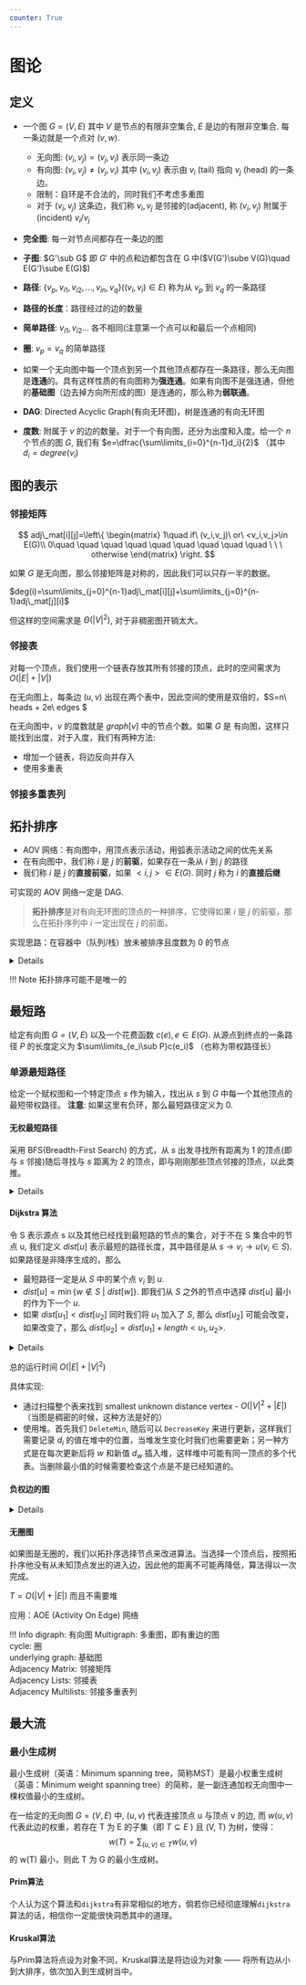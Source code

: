 ```yaml
---
counter: True  
---
```


# 图论

## 定义

* 一个图 $G=(V,E)$ 其中 $V$ 是节点的有限非空集合, $E$ 是边的有限非空集合. 每一条边就是一个点对 $(v,w)$.  

    * 无向图: $(v_i,v_j)=(v_j,v_i)$ 表示同一条边
    * 有向图: $(v_i,v_j)\neq (v_j,v_i)$ 其中 $(v_i,v_j)$ 表示由 $v_i$ (tail) 指向 $v_j$ (head) 的一条边。
    * 限制：自环是不合法的，同时我们不考虑多重图 
    * 对于 $(v_i,v_j)$ 这条边，我们称 $v_i,v_j$ 是邻接的(adjacent), 称 $(v_i,v_j)$ 附属于(incident) $v_i/v_j$
* **完全图**: 每一对节点间都存在一条边的图  
* **子图**: $G'\sub G$ 即 $G'$ 中的点和边都包含在 G 中($V(G')\sube V(G)\quad E(G')\sube E(G)$)  
* **路径**: $\{v_p,v_{i1},v_{i2},\ldots, v_{in},v_q\}((v_i,v_i)\in E)$ 称为从 $v_p$ 到 $v_q$ 的一条路径
* **路径的长度**：路径经过的边的数量
* **简单路径**: $v_{i1},v_{i2}...$ 各不相同(注意第一个点可以和最后一个点相同)
* **圈**: $v_p=v_q$ 的简单路径
* 如果一个无向图中每一个顶点到另一个其他顶点都存在一条路径，那么无向图是**连通**的。具有这样性质的有向图称为**强连通**。如果有向图不是强连通，但他的**基础图**（边去掉方向所形成的图）是连通的，那么称为**弱联通**。
* **DAG**: Directed Acyclic Graph(有向无环图)，树是连通的有向无环图  
* **度数**: 附属于 $v$ 的边的数量。对于一个有向图，还分为出度和入度。给一个 $n$ 个节点的图 $G$, 我们有 $e=\dfrac{\sum\limits_{i=0}^{n-1}d_i}{2}$ （其中 $d_i=degree(v_i)$

## 图的表示

### 邻接矩阵

$$
adj\_mat[i][j]=\left\{ \begin{matrix} 1\quad if\ (v_i,v_j)\ or\ <v_i,v_j>\in E(G)\\ 0\quad \quad \quad \quad \quad \quad  \quad \quad \quad \ \ \ otherwise \end{matrix} \right.
$$

如果 $G$ 是无向图，那么邻接矩阵是对称的，因此我们可以只存一半的数据。

$deg(i)=\sum\limits_{j=0}^{n-1}adj\_mat[i][j]+\sum\limits_{j=0}^{n-1}adj\_mat[j][i]$

但这样的空间需求是 $\Theta(|V|^2)$, 对于非稠密图开销太大。

### 邻接表

对每一个顶点，我们使用一个链表存放其所有邻接的顶点，此时的空间需求为 $O(|E|+|V|)$

在无向图上，每条边 $(u,v)$ 出现在两个表中，因此空间的使用是双倍的，$S=n\ heads + 2e\ edges $

在无向图中，$v$ 的度数就是 $graph[v]$ 中的节点个数。如果 $G$ 是 有向图，这样只能找到出度，对于入度，我们有两种方法:

* 增加一个链表，将边反向并存入 
* 使用多重表

### 邻接多重表列

## 拓扑排序

* AOV 网络：有向图中，用顶点表示活动，用弧表示活动之间的优先关系
* 在有向图中，我们称 $i$ 是 $j$ 的**前驱**，如果存在一条从 $i$ 到 $j$ 的路径  
* 我们称 $i$ 是 $j$ 的**直接前驱**，如果 $<i,j>\in E(G)$. 同时 $j$ 称为 $i$ 的**直接后继**
 
可实现的 AOV 网络一定是 DAG.  

> **拓扑排序**是对有向无环图的顶点的一种排序，它使得如果 $i$ 是 $j$ 的前驱，那么在拓扑序列中 $i$ 一定出现在 $j$ 的前面。

实现思路：在容器中（队列/栈）放未被排序且度数为 0 的节点

<details>
``` C
void Topsort( Graph G )
{   Queue  Q;
    int  Counter = 0;
    Vertex  V, W;
    Q = CreateQueue( NumVertex );  MakeEmpty( Q );
    for ( each vertex V )
	if ( Indegree[ V ] == 0 )   Enqueue( V, Q );
    while ( !IsEmpty( Q ) ) {
	V = Dequeue( Q );
	TopNum[ V ] = ++ Counter; /* assign next */
	for ( each W adjacent to V )
	    if ( – – Indegree[ W ] == 0 )  Enqueue( W, Q );
    }  /* end-while */
    if ( Counter != NumVertex )
	Error( “Graph has a cycle” );
    DisposeQueue( Q ); /* free memory */
}
```
</details>

!!! Note
    拓扑排序可能不是唯一的

## 最短路

给定有向图 $G=(V,E)$ 以及一个花费函数 $c(e), e\in E(G)$. 从源点到终点的一条路径 $P$ 的长度定义为 $\sum\limits_{e_i\sub P}c(e_i)$ （也称为带权路径长） 

### 单源最短路径

给定一个赋权图和一个特定顶点 $s$ 作为输入，找出从 $s$ 到 $G$ 中每一个其他顶点的最短带权路径。
**注意**: 如果这里有负环，那么最短路径定义为 0. 

#### 无权最短路径

采用 BFS(Breadth-First Search) 的方式，从 $s$ 出发寻找所有距离为 1 的顶点(即与 $s$ 邻接)随后寻找与 $s$ 距离为 2 的顶点，即与刚刚那些顶点邻接的顶点，以此类推。

<details>
``` C
void Unweighted( Table T )
{   /* T is initialized with the source vertex S given */
    Queue  Q;
    Vertex  V, W;
    Q = CreateQueue (NumVertex );  MakeEmpty( Q );
    Enqueue( S, Q ); /* Enqueue the source vertex */
    while ( !IsEmpty( Q ) ) {
        V = Dequeue( Q );
        T[ V ].Known = true; /* not really necessary */
        for ( each W adjacent to V )
	if ( T[ W ].Dist == Infinity ) {
	    T[ W ].Dist = T[ V ].Dist + 1;
	    T[ W ].Path = V;
	    Enqueue( W, Q );
	} /* end-if Dist == Infinity */
    } /* end-while */
    DisposeQueue( Q ); /* free memory */
}
```
</details>

#### Dijkstra 算法

令 S 表示源点 s 以及其他已经找到最短路的节点的集合，对于不在 S 集合中的节点 u, 我们定义 $dist[u]$ 表示最短的路径长度，其中路径是从 $s\rightarrow v_i\rightarrow u(v_i\in S)$. 如果路径是非降序生成的，那么

* 最短路径一定是从 $S$ 中的某个点 $v_i$ 到 $u$.  
* $dist[u]=\min\{w\notin S\ |\ dist[w]\}$. 即我们从 $S$ 之外的节点中选择 $dist[u]$ 最小的作为下一个 $u$.  
* 如果 $dist[u_1]<dist[u_2]$ 同时我们将 $u_1$ 加入了 $S$, 那么 $dist[u_2]$ 可能会改变，如果改变了，那么 $dist[u_2]=dist[u_1]+length<u_1,u_2>$.  

<details>
``` C
void Dijkstra( Table T )
{   /* T is initialized by Figure 9.30 on p.303 */
    Vertex  V, W;
    for ( ; ; ) { /* O( |V| ) */
        V = smallest unknown distance vertex;
        if ( V == NotAVertex )
	break; 
        T[ V ].Known = true;
        for ( each W adjacent to V )
	if ( !T[ W ].Known ) 
	    if ( T[ V ].Dist + Cvw < T[ W ].Dist ) {
	    	Decrease( T[ W ].Dist  to
			 T[ V ].Dist + Cvw );
		T[ W ].Path = V;
	    } /* end-if update W */
    } /* end-for( ; ; ) */
}
/* not work for edge with negative cost  */
```
</details>

总的运行时间 $O(|E|+|V|^2)$ 

具体实现:

* 通过扫描整个表来找到 smallest unknown distance vertex - $O(|V|^2+|E|)$ （当图是稠密的时候，这种方法是好的）
* 使用堆。首先我们 `DeleteMin`, 随后可以 `DecreaseKey` 来进行更新，这样我们需要记录 $d_i$ 的值在堆中的位置，当堆发生变化时我们也需要更新；另一种方式是在每次更新后将 $w$ 和新值 $d_w$ 插入堆，这样堆中可能有同一顶点的多个代表。当删除最小值的时候需要检查这个点是不是已经知道的。

#### 负权边的图

<details>
``` C
void  WeightedNegative( Table T )
{   /* T is initialized by Figure 9.30 on p.303 */
    Queue  Q;
    Vertex  V, W;
    Q = CreateQueue (NumVertex );  MakeEmpty( Q );
    Enqueue( S, Q ); /* Enqueue the source vertex */
    while ( !IsEmpty( Q ) ) { /* each vertex can dequeue at most |V| times */
        V = Dequeue( Q );
        for ( each W adjacent to V )
	if ( T[ V ].Dist + Cvw < T[ W ].Dist ) {
	    T[ W ].Dist = T[ V ].Dist + Cvw;
	    T[ W ].Path = V;
	    if ( W is not already in Q )
	        Enqueue( W, Q );
	} /* end-if update */
    } /* end-while */
    DisposeQueue( Q ); /* free memory */
}
/* negative-cost cycle will cause indefinite loop */
```
</details>

#### 无圈图

如果图是无圈的，我们以拓扑序选择节点来改进算法。当选择一个顶点后，按照拓扑序他没有从未知顶点发出的进入边，因此他的距离不可能再降低，算法得以一次完成。

$T=O(|V|+|E|)$ 而且不需要堆

应用：AOE (Activity On Edge) 网络

!!! Info
    digraph: 有向图
    Multigraph: 多重图，即有重边的图   
    cycle: 圈   
    underlying graph: 基础图    
    Adjacency Matrix: 邻接矩阵    
    Adjacency Lists: 邻接表  
    Adjacency Multilists: 邻接多重表列  

## 最大流

### 最小生成树
最小生成树（英语：Minimum spanning tree，简称MST）是最小权重生成树（英语：Minimum weight spanning tree）的简称，是一副连通加权无向图中一棵权值最小的生成树。

在一给定的无向图 $G=(V,E)$ 中, $(u,v)$ 代表连接顶点 u 与顶点 v 的边, 而 $w(u,v)$ 代表此边的权重，若存在 T 为 E 的子集（即 $T \subseteq  E$ ) 且 (V, T) 为树，使得：
$$
w(T) = \sum_{(u,v) \in T}{w(u,v)}
$$
的 w(T) 最小，则此 T 为 G 的最小生成树。
#### Prim算法 
个人认为这个算法和`dijkstra`有非常相似的地方，倘若你已经彻底理解`dijkstra`算法的话，相信你一定能很快洞悉其中的道理。

#### Kruskal算法
与Prim算法将点设为对象不同，Kruskal算法是将边设为对象 —— 将所有边从小到大排序，依次加入到生成树当中。